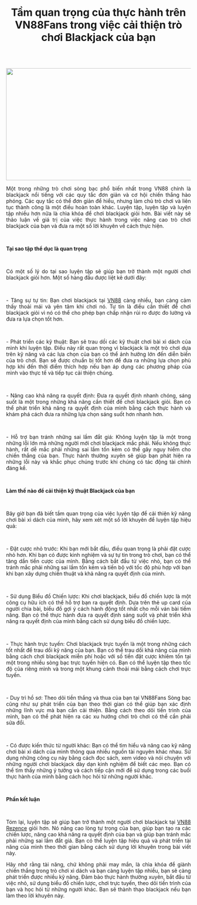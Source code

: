 <h1 style="text-align: center;"><strong>Tầm quan trọng của thực h&agrave;nh tr&ecirc;n </strong><strong>VN88Fans </strong><strong>trong việc cải thiện tr&ograve; chơi Blackjack của bạn</strong></h1>
<p style="text-align: justify;"><strong>&nbsp;</strong></p>
<p style="text-align: center;">&nbsp;<a href="https://vn88.fans/"><img src="https://media.istockphoto.com/id/1277110689/photo/online-rummy-playing.jpg?s=612x612&amp;w=0&amp;k=20&amp;c=qrQW3xh_xXyxAY1KLqRcUw2Ja3ll4BhC0y4h91mi66M=" alt="" width="612" height="306" /></a></p>
<p style="text-align: justify;">Một trong những tr&ograve; chơi s&ograve;ng bạc phổ biến nhất trong VN88 ch&iacute;nh l&agrave; blackjack nổi tiếng với c&aacute;c quy tắc đơn giản v&agrave; cơ hội chiến thắng h&agrave;o ph&oacute;ng. C&aacute;c quy tắc c&oacute; thể đơn giản để hiểu, nhưng l&agrave;m chủ tr&ograve; chơi v&agrave; li&ecirc;n tục th&agrave;nh c&ocirc;ng l&agrave; một điều ho&agrave;n to&agrave;n kh&aacute;c. Luyện tập, luyện tập v&agrave; luyện tập nhiều hơn nữa l&agrave; ch&igrave;a kh&oacute;a để chơi blackjack giỏi hơn. B&agrave;i viết n&agrave;y sẽ thảo luận về gi&aacute; trị của việc thực h&agrave;nh trong việc n&acirc;ng cao tr&ograve; chơi blackjack của bạn v&agrave; đưa ra một số lời khuy&ecirc;n về c&aacute;ch thực hiện.</p>
<p style="text-align: justify;">&nbsp;</p>
<p style="text-align: justify;"><strong>Tại sao tập thể dục l&agrave; quan trọng</strong></p>
<p style="text-align: justify;">&nbsp;</p>
<p style="text-align: justify;">C&oacute; một số l&yacute; do tại sao luyện tập sẽ gi&uacute;p bạn trở th&agrave;nh một người chơi blackjack giỏi hơn. Một số h&agrave;ng đầu được liệt k&ecirc; dưới đ&acirc;y:</p>
<p style="text-align: justify;">&nbsp;</p>
<p style="text-align: justify;">- Tăng sự tự tin: Bạn chơi blackjack tại <a href="https://vn88.fans/">VN88</a> c&agrave;ng nhiều, bạn c&agrave;ng cảm thấy thoải m&aacute;i v&agrave; y&ecirc;n t&acirc;m khi chơi n&oacute;. Tự tin l&agrave; điều cần thiết để chơi blackjack giỏi v&igrave; n&oacute; c&oacute; thể cho ph&eacute;p bạn chấp nhận rủi ro được đo lường v&agrave; đưa ra lựa chọn tốt hơn.</p>
<p style="text-align: justify;">&nbsp;</p>
<p style="text-align: justify;">- Ph&aacute;t triển c&aacute;c kỹ thuật: Bạn sẽ trau dồi c&aacute;c kỹ thuật chơi b&agrave;i x&igrave; d&aacute;ch của m&igrave;nh khi luyện tập. Điều n&agrave;y rất quan trọng v&igrave; blackjack l&agrave; một tr&ograve; chơi dựa tr&ecirc;n kỹ năng v&agrave; c&aacute;c lựa chọn của bạn c&oacute; thể ảnh hưởng lớn đến diễn biến của tr&ograve; chơi. Bạn sẽ được chuẩn bị tốt hơn để đưa ra những lựa chọn ph&ugrave; hợp khi đến thời điểm th&iacute;ch hợp nếu bạn &aacute;p dụng c&aacute;c phương ph&aacute;p của m&igrave;nh v&agrave;o thực tế v&agrave; tiếp tục cải thiện ch&uacute;ng.</p>
<p style="text-align: justify;">&nbsp;</p>
<p style="text-align: justify;">- N&acirc;ng cao khả năng ra quyết định: Đưa ra quyết định nhanh ch&oacute;ng, s&aacute;ng suốt l&agrave; một trong những khả năng cần thiết để chơi blackjack giỏi. Bạn c&oacute; thể ph&aacute;t triển khả năng ra quyết định của m&igrave;nh bằng c&aacute;ch thực h&agrave;nh v&agrave; kh&aacute;m ph&aacute; c&aacute;ch đưa ra những lựa chọn s&aacute;ng suốt hơn nhanh hơn.</p>
<p style="text-align: justify;">&nbsp;</p>
<p style="text-align: justify;">- Hỗ trợ bạn tr&aacute;nh những sai lầm đắt gi&aacute;: Kh&ocirc;ng luyện tập l&agrave; một trong những lỗi lớn m&agrave; những người mới chơi blackjack mắc phải. Nếu kh&ocirc;ng thực h&agrave;nh, rất dễ mắc phải những sai lầm tốn k&eacute;m c&oacute; thể g&acirc;y nguy hiểm cho chiến thắng của bạn. Thực h&agrave;nh thường xuy&ecirc;n sẽ gi&uacute;p bạn ph&aacute;t hiện ra những lỗi n&agrave;y v&agrave; khắc phục ch&uacute;ng trước khi ch&uacute;ng c&oacute; t&aacute;c động t&agrave;i ch&iacute;nh đ&aacute;ng kể.</p>
<p style="text-align: justify;">&nbsp;</p>
<p style="text-align: justify;"><strong>L&agrave;m thế n&agrave;o để cải thiện kỹ thuật Blackjack của bạn</strong></p>
<p style="text-align: justify;">&nbsp;</p>
<p style="text-align: justify;">B&acirc;y giờ bạn đ&atilde; biết tầm quan trọng của việc luyện tập để cải thiện kỹ năng chơi b&agrave;i x&igrave; d&aacute;ch của m&igrave;nh, h&atilde;y xem x&eacute;t một số lời khuy&ecirc;n để luyện tập hiệu quả:</p>
<p style="text-align: justify;">&nbsp;</p>
<p style="text-align: justify;">- Đặt cược nhỏ trước: Khi bạn mới bắt đầu, điều quan trọng l&agrave; phải đặt cược nhỏ hơn. Khi bạn c&oacute; được kinh nghiệm v&agrave; sự tự tin trong tr&ograve; chơi, bạn c&oacute; thể tăng dần tiền cược của m&igrave;nh. Bằng c&aacute;ch bắt đầu từ việc nhỏ, bạn c&oacute; thể tr&aacute;nh mắc phải những sai lầm tốn k&eacute;m v&agrave; tiến bộ với tốc độ ph&ugrave; hợp với bạn khi bạn x&acirc;y dựng chiến thuật v&agrave; khả năng ra quyết định của m&igrave;nh.</p>
<p style="text-align: justify;">&nbsp;</p>
<p style="text-align: justify;">- Sử dụng Biểu đồ Chiến lược: Khi chơi blackjack, biểu đồ chiến lược l&agrave; một c&ocirc;ng cụ hữu &iacute;ch c&oacute; thể hỗ trợ bạn ra quyết định. Dựa tr&ecirc;n thẻ up card của người chia b&agrave;i, biểu đồ gợi &yacute; c&aacute;ch h&agrave;nh động tốt nhất cho mỗi v&aacute;n b&agrave;i tiềm năng. Bạn c&oacute; thể thực h&agrave;nh đưa ra quyết định s&aacute;ng suốt v&agrave; ph&aacute;t triển khả năng ra quyết định của m&igrave;nh bằng c&aacute;ch sử dụng biểu đồ chiến lược.</p>
<p style="text-align: justify;">&nbsp;</p>
<p style="text-align: justify;">- Thực h&agrave;nh trực tuyến: Chơi blackjack trực tuyến l&agrave; một trong những c&aacute;ch tốt nhất để trau dồi kỹ năng của bạn. Bạn c&oacute; thể trau dồi khả năng của m&igrave;nh bằng c&aacute;ch chơi blackjack miễn ph&iacute; hoặc với số tiền đặt cược khi&ecirc;m tốn tại một trong nhiều s&ograve;ng bạc trực tuyến hiện c&oacute;. Bạn c&oacute; thể luyện tập theo tốc độ của ri&ecirc;ng m&igrave;nh v&agrave; trong một khung cảnh thoải m&aacute;i bằng c&aacute;ch chơi trực tuyến.</p>
<p style="text-align: justify;">&nbsp;</p>
<p style="text-align: justify;">- Duy tr&igrave; hồ sơ: Theo d&otilde;i tiền thắng v&agrave; thua của bạn tại VN88Fans S&ograve;ng bạc cũng như sự ph&aacute;t triển của bạn theo thời gian c&oacute; thể gi&uacute;p bạn x&aacute;c định những lĩnh vực m&agrave; bạn cần cải thiện. Bằng c&aacute;ch theo d&otilde;i tiến tr&igrave;nh của m&igrave;nh, bạn c&oacute; thể ph&aacute;t hiện ra c&aacute;c xu hướng chơi tr&ograve; chơi c&oacute; thể cần phải sửa đổi.</p>
<p style="text-align: justify;">&nbsp;</p>
<p style="text-align: justify;">- C&oacute; được kiến ​​thức từ người kh&aacute;c: Bạn c&oacute; thể t&igrave;m hiểu v&agrave; n&acirc;ng cao kỹ năng chơi b&agrave;i x&igrave; d&aacute;ch của m&igrave;nh th&ocirc;ng qua nhiều nguồn t&agrave;i nguy&ecirc;n kh&aacute;c nhau. Sử dụng những c&ocirc;ng cụ n&agrave;y bằng c&aacute;ch đọc s&aacute;ch, xem video v&agrave; n&oacute;i chuyện với những người chơi blackjack d&agrave;y dạn kinh nghiệm để biết c&aacute;c mẹo. Bạn c&oacute; thể t&igrave;m thấy những &yacute; tưởng v&agrave; c&aacute;ch tiếp cận mới để sử dụng trong c&aacute;c buổi thực h&agrave;nh của m&igrave;nh bằng c&aacute;ch học hỏi từ những người kh&aacute;c.</p>
<p style="text-align: justify;">&nbsp;</p>
<p style="text-align: justify;"><strong>Phần kết luận</strong></p>
<p style="text-align: justify;">&nbsp;</p>
<p style="text-align: justify;">T&oacute;m lại, luyện tập sẽ gi&uacute;p bạn trở th&agrave;nh một người chơi blackjack tại <a href="https://www.rezence.com/">VN88 Rezence</a> giỏi hơn. N&oacute; n&acirc;ng cao l&ograve;ng tự trọng của bạn, gi&uacute;p bạn tạo ra c&aacute;c chiến lược, n&acirc;ng cao khả năng ra quyết định của bạn v&agrave; gi&uacute;p bạn tr&aacute;nh mắc phải những sai lầm đắt gi&aacute;. Bạn c&oacute; thể luyện tập hiệu quả v&agrave; ph&aacute;t triển t&agrave;i năng của m&igrave;nh theo thời gian bằng c&aacute;ch sử dụng lời khuy&ecirc;n trong b&agrave;i viết n&agrave;y.</p>
<p style="text-align: justify;">H&atilde;y nhớ rằng t&agrave;i năng, chứ kh&ocirc;ng phải may mắn, l&agrave; ch&igrave;a kh&oacute;a để gi&agrave;nh chiến thắng trong tr&ograve; chơi x&igrave; d&aacute;ch v&agrave; bạn c&agrave;ng luyện tập nhiều, bạn sẽ c&agrave;ng ph&aacute;t triển được nhiều kỹ năng. Đảm bảo thực h&agrave;nh thường xuy&ecirc;n, bắt đầu từ việc nhỏ, sử dụng biểu đồ chiến lược, chơi trực tuyến, theo d&otilde;i tiến tr&igrave;nh của bạn v&agrave; học hỏi từ những người kh&aacute;c. Bạn sẽ th&agrave;nh thạo blackjack nếu bạn l&agrave;m theo lời khuy&ecirc;n n&agrave;y.</p>
<p style="text-align: justify;">&nbsp;</p>
<p style="text-align: justify;">&nbsp;</p>

